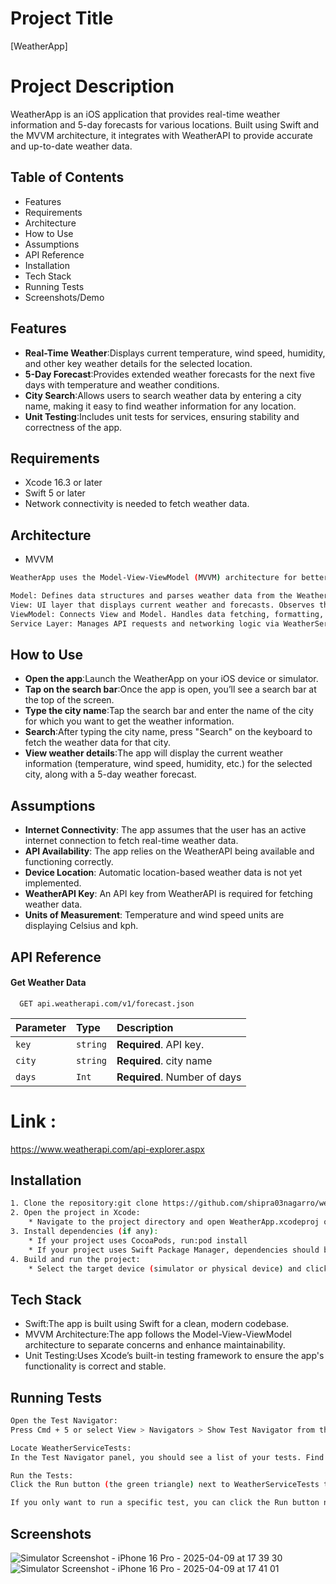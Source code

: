 # Project Title
[WeatherApp]

# Project Description
WeatherApp is an iOS application that provides real-time weather information and 5-day forecasts for various locations. Built using Swift and the MVVM architecture, it integrates with WeatherAPI to provide accurate and up-to-date weather data.

## Table of Contents
* Features
* Requirements
* Architecture
* How to Use
* Assumptions
* API Reference
* Installation
* Tech Stack
* Running Tests
* Screenshots/Demo


## Features
* **Real-Time Weather**:Displays current temperature, wind speed, humidity, and other key weather details for the selected location.
* **5-Day Forecast**:Provides extended weather forecasts for the next five days with temperature and weather conditions.
* **City Search**:Allows users to search weather data by entering a city name, making it easy to find weather information for any location.
* **Unit Testing**:Includes unit tests for services, ensuring stability and correctness of the app.
  

## Requirements
* Xcode 16.3 or later
* Swift 5 or later
* Network connectivity is needed to fetch weather data.


## Architecture
* MVVM
```bash
WeatherApp uses the Model-View-ViewModel (MVVM) architecture for better separation of concerns, testability, and scalability.It improves code organization, makes business logic easy to test, and enables reusability of components.

Model: Defines data structures and parses weather data from the WeatherAPI.
View: UI layer that displays current weather and forecasts. Observes the ViewModel for updates.
ViewModel: Connects View and Model. Handles data fetching, formatting, and user interactions.
Service Layer: Manages API requests and networking logic via WeatherService.
```
  
## How to Use
* **Open the app**:Launch the WeatherApp on your iOS device or simulator.
* **Tap on the search bar**:Once the app is open, you’ll see a search bar at the top of the screen.
* **Type the city name**:Tap the search bar and enter the name of the city for which you want to get the weather information.
* **Search**:After typing the city name, press "Search" on the keyboard to fetch the weather data for that city.
* **View weather details**:The app will display the current weather information (temperature, wind speed, humidity, etc.) for the selected city, along with a 5-day weather forecast.


## Assumptions

* **Internet Connectivity**: The app assumes that the user has an active internet connection to fetch real-time weather data.
* **API Availability**: The app relies on the WeatherAPI being available and functioning correctly.
* **Device Location**: Automatic location-based weather data is not yet implemented.
* **WeatherAPI Key**: An API key from WeatherAPI is required for fetching weather data.
* **Units of Measurement**: Temperature and wind speed units are displaying Celsius and kph.



## API Reference

#### Get Weather Data

```http
  GET api.weatherapi.com/v1/forecast.json
```

| Parameter | Type     | Description                |
| :-------- | :------- | :------------------------- |
| `key`     | `string` | **Required**.  API key.    |
| `city`    | `string` | **Required**. city name    |
| `days`    | `Int`    | **Required**. Number of days |

# Link : 
https://www.weatherapi.com/api-explorer.aspx

## Installation

```bash
1. Clone the repository:git clone https://github.com/shipra03nagarro/weather-app.git
2. Open the project in Xcode:
    * Navigate to the project directory and open WeatherApp.xcodeproj or WeatherApp.xcworkspace.
3. Install dependencies (if any):
    * If your project uses CocoaPods, run:pod install
    * If your project uses Swift Package Manager, dependencies should be installed automatically.
4. Build and run the project:
    * Select the target device (simulator or physical device) and click the Run button in Xcode.
```
    
## Tech Stack

* Swift:The app is built using Swift for a clean, modern codebase.
* MVVM Architecture:The app follows the Model-View-ViewModel architecture to separate concerns and enhance maintainability.
* Unit Testing:Uses Xcode’s built-in testing framework to ensure the app's functionality is correct and stable.
## Running Tests

```bash
Open the Test Navigator:
Press Cmd + 5 or select View > Navigators > Show Test Navigator from the top Xcode menu.

Locate WeatherServiceTests:
In the Test Navigator panel, you should see a list of your tests. Find WeatherServiceTests (or the name you gave your test file).

Run the Tests:
Click the Run button (the green triangle) next to WeatherServiceTests to run all the tests in that class.

If you only want to run a specific test, you can click the Run button next to that individual test method (e.g., testFetchWeatherReport_success).
```


## Screenshots
![Simulator Screenshot - iPhone 16 Pro - 2025-04-09 at 17 39 30](https://github.com/user-attachments/assets/b9f51adc-ec30-450e-8a6c-6c0c3d36d3ff)
![Simulator Screenshot - iPhone 16 Pro - 2025-04-09 at 17 41 01](https://github.com/user-attachments/assets/f7e603f1-d7c9-4517-8e52-cecbc3c3e371)

